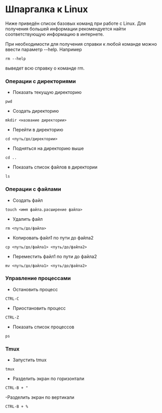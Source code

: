 ﻿# Шпаргалка к Linux

Ниже приведён список базовых команд при работе с Linux. Для получения большей информации рекомендуется найти соответствующую информацию в  интернете.

При необходимости для получения справки к любой команде можно ввести параметр --help. Например
```
rm --help
```
выведет всю справку о команде rm.

### Операции с директориями
- Показать текущую директорию
```
pwd
```
- Создать директорию
```
mkdir <название директории>
```
- Перейти в директорию
```
cd <путь/до/директории>
```
- Подняться на директорию выше
```
cd ..
```
- Показать список файлов в директории
```
ls
```
### Операции с файлами
- Создать файл
```
touch <имя файла.расширение файла>
```
- Удалить файл
```
rm <путь/до/файла>
```
- Копировать файл1 по пути до файла2
```
cp <путь/до/файла1> <путь/до/файла2>
```
- Переместить файл1 по пути до файла2
```
mv <путь/до/файла1> <путь/до/файла2>
```
### Управление процессами
- Остановить процесс
```
CTRL-C
```
- Приостановить процесс
```
CTRL-Z
```
- Показать список процессов
```
ps
```
### Tmux
- Запустить tmux
```
tmux
```
- Разделить экран по горизонтали
```
CTRL-B + "
```
-Разделить экран по вертикали
```
CTRL-B + %
```
